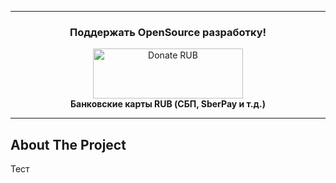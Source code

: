 <!-- Donations -->
<hr>
<div align = "center">
	<h3>Поддержать OpenSource разработку!</h3>
	<a href="https://yookassa.ru/my/i/ZvL8t9m7GBvz/l" target="_blank">
		<img src="https://yookassa.ru/files/Guide_files/logo-black.svg" alt="Donate RUB" width="240" height="80" />
	</a>
	<div>
		<b>Банковские карты RUB (СБП, SberPay и т.д.)</b>
	</div>
</div>
<hr>
<!-- Donations -->

## About The Project
Тест

